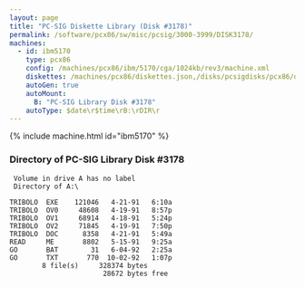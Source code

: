 ```yaml
---
layout: page
title: "PC-SIG Diskette Library (Disk #3178)"
permalink: /software/pcx86/sw/misc/pcsig/3000-3999/DISK3178/
machines:
  - id: ibm5170
    type: pcx86
    config: /machines/pcx86/ibm/5170/cga/1024kb/rev3/machine.xml
    diskettes: /machines/pcx86/diskettes.json,/disks/pcsigdisks/pcx86/diskettes.json
    autoGen: true
    autoMount:
      B: "PC-SIG Library Disk #3178"
    autoType: $date\r$time\rB:\rDIR\r
---
```


{% include machine.html id="ibm5170" %}

### Directory of PC-SIG Library Disk #3178

     Volume in drive A has no label
     Directory of A:\

    TRIBOLO  EXE    121046   4-21-91   6:10a
    TRIBOLO  OV0     48608   4-19-91   8:57p
    TRIBOLO  OV1     68914   4-18-91   5:24p
    TRIBOLO  OV2     71845   4-19-91   7:50p
    TRIBOLO  DOC      8358   4-21-91   5:49a
    READ     ME       8802   5-15-91   9:25a
    GO       BAT        31   6-04-92   2:25a
    GO       TXT       770  10-02-92   1:07p
            8 file(s)     328374 bytes
                           28672 bytes free
